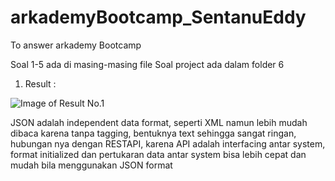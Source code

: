 # arkademyBootcamp_SentanuEddy
To answer arkademy Bootcamp

Soal 1-5 ada di masing-masing file
Soal project ada dalam folder 6

1. Result :

![Image of Result No.1](https://i.imgur.com/HrVbUss.png)

JSON adalah independent data format, seperti XML namun lebih mudah dibaca karena tanpa tagging, bentuknya text sehingga sangat ringan, hubungan nya dengan RESTAPI, karena API adalah interfacing antar system, format initialized dan pertukaran data antar system bisa lebih cepat dan mudah bila menggunakan JSON format
